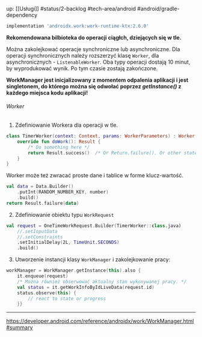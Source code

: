 up: [[Usługi]]
#status/2-backlog
#tech-area/android 
#android/gradle-dependency 

```groovy
implementation 'androidx.work:work-runtime-ktx:2.6.0'
```

**Rekomendowana bilbioteka do operacji ciągłch, dziejących się w tle.**

Można zakolejkować operacje synchroniczne lub asynchroniczne. Dla operacji synchronicznych należy rozszerzyć klasę `Worker`, dla asynchronicznych - `ListenableWorker`. Oba typy operacji dostają 10 minut, by wyprodukować wynik. Po tym czasie zostają zakończone.

**WorkManager jest inicjalizowany z momentem odpalenia aplikacji i jest singletonem, do którego można się odwołać poprzez _getInstance()_ z każdego miejsca kodu aplikacji!**

###### Worker

1) Zdefiniowanie Workera dla operacji w tle.
```kotlin
class TimerWorker(context: Context, params: WorkerParameters) : Worker(context, params) {  
    override fun doWork(): Result {  
        /* Do something here */  
        return Result.success()  /* Or Return.failure(). Or other states. */
    }  
}
```
Worker może też zwracać proste dane i tablice w forme klucz-wartość.

```kotlin
val data = Data.Builder()  
    .putInt(RANDOM_NUMBER_KEY, number)  
    .build()
return Result.failure(data)
```


2) Zdefiniowanie obiektu typu `WorkRequest`
```kotlin
val request = OneTimeWorkRequest.Builder(TimerWorker::class.java)
	//.setInputData
	//.setConstraints
	.setInitialDelay(2L, TimeUnit.SECONDS)
	.build()
```

3) Utworzenie instancji klasy `WorkManager` i zakolejkowanie pracy:
```kotlin
workManager = WorkManager.getInstance(this).also {  
    it.enqueue(request)  
	/* Można również obserwować aktualny stan wykonywanej pracy. */
    val status = it.getWorkInfoByIdLiveData(request.id)  
    status.observe(this) {  
		// react to state or progress
    }}
```




---
https://developer.android.com/reference/androidx/work/WorkManager.html#summary